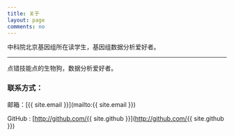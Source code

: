 ```yaml
---
title: 关于
layout: page
comments: no
---
```


中科院北京基因组所在读学生，基因组数据分析爱好者。

----

点错技能点的生物狗，数据分析爱好者。

### 联系方式：

邮箱：[{{ site.email }}](mailto:{{ site.email }})

GitHub : [http://github.com/{{ site.github }}](http://github.com/{{ site.github }})


